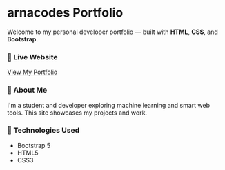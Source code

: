 # arnacodes Portfolio

Welcome to my personal developer portfolio — built with **HTML**, **CSS**, and **Bootstrap**.

### 🔗 Live Website
[View My Portfolio](https://yourusername.github.io/portfolio/)

### 🧠 About Me
I'm a student and developer exploring machine learning and smart web tools. This site showcases my projects and work.

### 📁 Technologies Used
- Bootstrap 5
- HTML5
- CSS3
